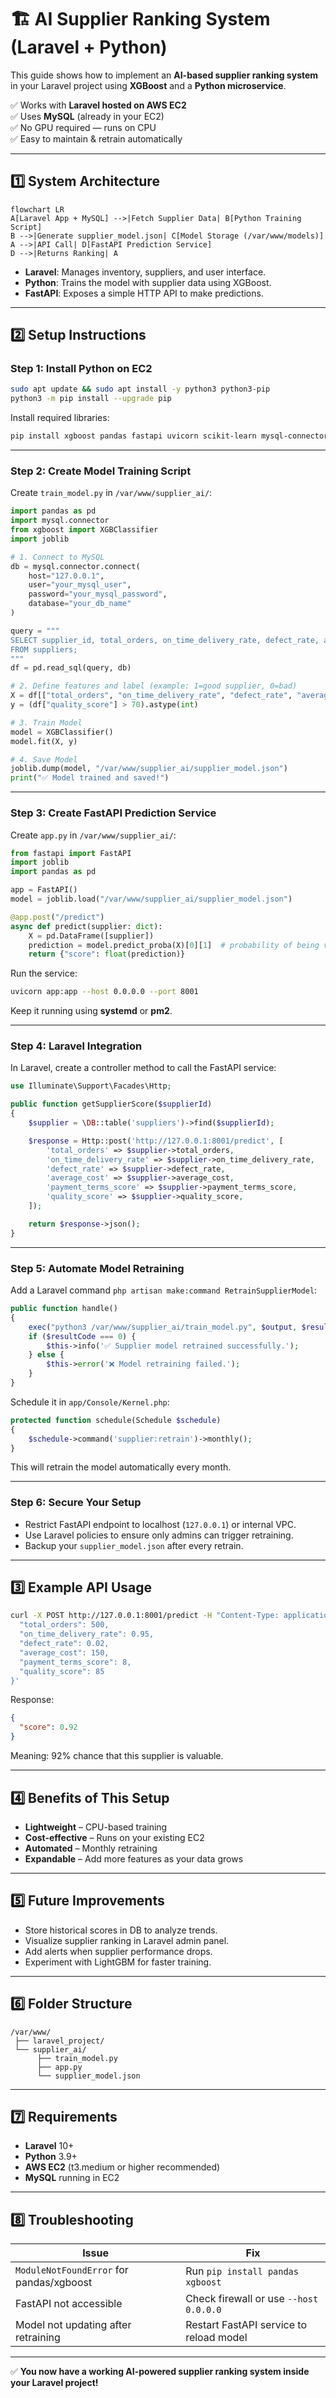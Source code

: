# 🏗️ AI Supplier Ranking System (Laravel + Python)

This guide shows how to implement an **AI-based supplier ranking system** in your Laravel project using **XGBoost** and a **Python microservice**.

✅ Works with **Laravel hosted on AWS EC2**  
✅ Uses **MySQL** (already in your EC2)  
✅ No GPU required — runs on CPU  
✅ Easy to maintain & retrain automatically

---

## 1️⃣ System Architecture

```mermaid
flowchart LR
A[Laravel App + MySQL] -->|Fetch Supplier Data| B[Python Training Script]
B -->|Generate supplier_model.json| C[Model Storage (/var/www/models)]
A -->|API Call| D[FastAPI Prediction Service]
D -->|Returns Ranking| A
```

- **Laravel**: Manages inventory, suppliers, and user interface.
- **Python**: Trains the model with supplier data using XGBoost.
- **FastAPI**: Exposes a simple HTTP API to make predictions.

---

## 2️⃣ Setup Instructions

### Step 1: Install Python on EC2

```bash
sudo apt update && sudo apt install -y python3 python3-pip
python3 -m pip install --upgrade pip
```

Install required libraries:

```bash
pip install xgboost pandas fastapi uvicorn scikit-learn mysql-connector-python
```

---

### Step 2: Create Model Training Script

Create `train_model.py` in `/var/www/supplier_ai/`:

```python
import pandas as pd
import mysql.connector
from xgboost import XGBClassifier
import joblib

# 1. Connect to MySQL
db = mysql.connector.connect(
    host="127.0.0.1",
    user="your_mysql_user",
    password="your_mysql_password",
    database="your_db_name"
)

query = """
SELECT supplier_id, total_orders, on_time_delivery_rate, defect_rate, average_cost, payment_terms_score, quality_score
FROM suppliers;
"""
df = pd.read_sql(query, db)

# 2. Define features and label (example: 1=good supplier, 0=bad)
X = df[["total_orders", "on_time_delivery_rate", "defect_rate", "average_cost", "payment_terms_score", "quality_score"]]
y = (df["quality_score"] > 70).astype(int)

# 3. Train Model
model = XGBClassifier()
model.fit(X, y)

# 4. Save Model
joblib.dump(model, "/var/www/supplier_ai/supplier_model.json")
print("✅ Model trained and saved!")
```

---

### Step 3: Create FastAPI Prediction Service

Create `app.py` in `/var/www/supplier_ai/`:

```python
from fastapi import FastAPI
import joblib
import pandas as pd

app = FastAPI()
model = joblib.load("/var/www/supplier_ai/supplier_model.json")

@app.post("/predict")
async def predict(supplier: dict):
    X = pd.DataFrame([supplier])
    prediction = model.predict_proba(X)[0][1]  # probability of being valuable
    return {"score": float(prediction)}
```

Run the service:

```bash
uvicorn app:app --host 0.0.0.0 --port 8001
```

Keep it running using **systemd** or **pm2**.

---

### Step 4: Laravel Integration

In Laravel, create a controller method to call the FastAPI service:

```php
use Illuminate\Support\Facades\Http;

public function getSupplierScore($supplierId)
{
    $supplier = \DB::table('suppliers')->find($supplierId);

    $response = Http::post('http://127.0.0.1:8001/predict', [
        'total_orders' => $supplier->total_orders,
        'on_time_delivery_rate' => $supplier->on_time_delivery_rate,
        'defect_rate' => $supplier->defect_rate,
        'average_cost' => $supplier->average_cost,
        'payment_terms_score' => $supplier->payment_terms_score,
        'quality_score' => $supplier->quality_score,
    ]);

    return $response->json();
}
```

---

### Step 5: Automate Model Retraining

Add a Laravel command `php artisan make:command RetrainSupplierModel`:

```php
public function handle()
{
    exec("python3 /var/www/supplier_ai/train_model.py", $output, $resultCode);
    if ($resultCode === 0) {
        $this->info('✅ Supplier model retrained successfully.');
    } else {
        $this->error('❌ Model retraining failed.');
    }
}
```

Schedule it in `app/Console/Kernel.php`:

```php
protected function schedule(Schedule $schedule)
{
    $schedule->command('supplier:retrain')->monthly();
}
```

This will retrain the model automatically every month.

---

### Step 6: Secure Your Setup

- Restrict FastAPI endpoint to localhost (`127.0.0.1`) or internal VPC.
- Use Laravel policies to ensure only admins can trigger retraining.
- Backup your `supplier_model.json` after every retrain.

---

## 3️⃣ Example API Usage

```bash
curl -X POST http://127.0.0.1:8001/predict -H "Content-Type: application/json" -d '{
  "total_orders": 500,
  "on_time_delivery_rate": 0.95,
  "defect_rate": 0.02,
  "average_cost": 150,
  "payment_terms_score": 8,
  "quality_score": 85
}'
```

Response:

```json
{
  "score": 0.92
}
```

Meaning: 92% chance that this supplier is valuable.

---

## 4️⃣ Benefits of This Setup

- **Lightweight** – CPU-based training
- **Cost-effective** – Runs on your existing EC2
- **Automated** – Monthly retraining
- **Expandable** – Add more features as your data grows

---

## 5️⃣ Future Improvements

- Store historical scores in DB to analyze trends.
- Visualize supplier ranking in Laravel admin panel.
- Add alerts when supplier performance drops.
- Experiment with LightGBM for faster training.

---

## 6️⃣ Folder Structure

```
/var/www/
 ├── laravel_project/
 └── supplier_ai/
      ├── train_model.py
      ├── app.py
      └── supplier_model.json
```

---

## 7️⃣ Requirements

- **Laravel** 10+
- **Python** 3.9+
- **AWS EC2** (t3.medium or higher recommended)
- **MySQL** running in EC2

---

## 8️⃣ Troubleshooting

| Issue | Fix |
|------|------|
| `ModuleNotFoundError` for pandas/xgboost | Run `pip install pandas xgboost` |
| FastAPI not accessible | Check firewall or use `--host 0.0.0.0` |
| Model not updating after retraining | Restart FastAPI service to reload model |

---

✅ **You now have a working AI-powered supplier ranking system inside your Laravel project!**
